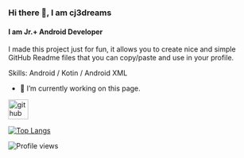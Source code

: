 ### Hi there 👋, I am cj3dreams
#### I am Jr.+ Android Developer
I made this project just for fun, it allows you to create nice and simple GitHub Readme files that you can copy/paste and use in your profile.

Skills: Android / Kotin / Android XML

- 🔭 I’m currently working on this page. 


[<img src='https://cdn.jsdelivr.net/npm/simple-icons@3.0.1/icons/github.svg' alt='github' height='40'>](https://github.com/cj3dreams)  

[![Top Langs](https://github-readme-stats.vercel.app/api/top-langs/?username=cj3dreams)](https://github.com/anuraghazra/github-readme-stats)

![Profile views](https://gpvc.arturio.dev/cj3dreams)  
